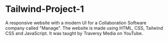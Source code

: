 # Tailwind-Project-1
A responsive website with a modern UI for a Collaboration Software company called "Manage". The website is made using HTML, CSS, Tailwind CSS and JavaScript. It was taught by Traversy Media on YouTube.
